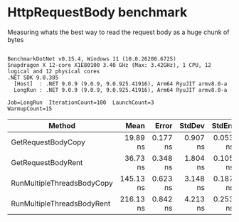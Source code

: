 # HttpRequestBody benchmark

Measuring whats the best way to read the request body as a huge chunk of bytes

```

BenchmarkDotNet v0.15.4, Windows 11 (10.0.26200.6725)
Snapdragon X 12-core X1E80100 3.40 GHz (Max: 3.42GHz), 1 CPU, 12 logical and 12 physical cores
.NET SDK 9.0.305
  [Host]  : .NET 9.0.9 (9.0.9, 9.0.925.41916), Arm64 RyuJIT armv8.0-a
  LongRun : .NET 9.0.9 (9.0.9, 9.0.925.41916), Arm64 RyuJIT armv8.0-a

Job=LongRun  IterationCount=100  LaunchCount=3  
WarmupCount=15  

```
| Method                     | Mean      | Error    | StdDev   | StdErr   | Min       | Max       | Op/s         | Gen0   | Allocated |
|--------------------------- |----------:|---------:|---------:|---------:|----------:|----------:|-------------:|-------:|----------:|
| GetRequestBodyCopy         |  19.89 ns | 0.177 ns | 0.907 ns | 0.053 ns |  18.00 ns |  22.71 ns | 50,287,309.8 | 0.0325 |     136 B |
| GetRequestBodyRent         |  36.73 ns | 0.348 ns | 1.804 ns | 0.105 ns |  32.95 ns |  43.36 ns | 27,223,655.3 | 0.0325 |     136 B |
| RunMultipleThreadsBodyCopy | 145.13 ns | 0.623 ns | 3.148 ns | 0.187 ns | 140.54 ns | 155.21 ns |  6,890,344.3 | 0.1605 |     672 B |
| RunMultipleThreadsBodyRent | 216.13 ns | 0.842 ns | 4.213 ns | 0.253 ns | 210.50 ns | 232.74 ns |  4,626,796.8 | 0.1602 |     672 B |

